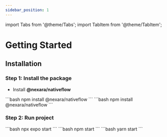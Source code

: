 ```yaml
---
sidebar_position: 1
---
```

import Tabs from '@theme/Tabs';
import TabItem from '@theme/TabItem';


# Getting Started

## Installation

### Step 1: Install the package

- Install **@nexara/nativeflow**

<Tabs groupId="select">
  <TabItem value="npm" label="npm">
  ```bash
    npm install @nexara/nativeflow
  ```
  </TabItem>
  <TabItem value="yarn" label="yarn">
   ```bash
    npm install @nexara/nativeflow
   ```
  </TabItem>
</Tabs>

### Step 2: Run project

<Tabs groupId="select">
  <TabItem value="expo" label="expo">
  ```bash
    npx expo start
  ```
    </TabItem>
  <TabItem value="npm" label="npm">
  ```bash
    npm start 
  ```
  </TabItem>
  <TabItem value="yarn" label="yarn">
   ```bash
   yarn start
   ```
  </TabItem>
</Tabs>
